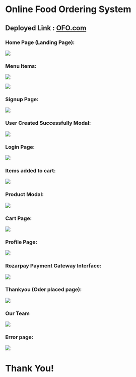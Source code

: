 # Online Food Ordering System 

## Deployed Link : [OFO.com](https://ofosystem.herokuapp.com/)

### Home Page (Landing Page):

![](Project_Images/1.jpg)

### Menu Items:

![](Project_Images/2.jpg)


![](Project_Images/3.jpg)

### Signup Page:

![](Project_Images/signup.jpg)

### User Created Successfully Modal:

![](Project_Images/user_created_successfully.jpg)

### Login Page:

![](Project_Images/6login.jpg)

### Items added to cart:

![](Project_Images/7.jpg)

### Product Modal:

![](Project_Images/product_modal.jpg)

### Cart Page:

![](Project_Images/cart_page.jpg)

### Profile Page:

![](Project_Images/profile_page.jpg)

### Rozarpay Payment Gateway Interface:

![](Project_Images/rozarpay_integration.jpg)

### Thankyou (Oder placed page):

![](Project_Images/thankyou_page.jpg)

### Our Team 

![](Project_Images/Our_Team.jpg)

### Error page:

![](Project_Images/error_page.jpg)

# Thank You!
